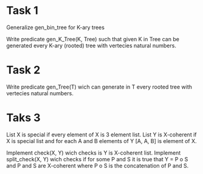 # Task 1
Generalize gen_bin_tree for K-ary trees

Write predicate gen_K_Tree(K, Tree) such that given K in Tree can be generated
every K-ary (rooted) tree with vertecies natural numbers.

# Task 2
Write predicate gen_Tree(T) wich can generate in T every rooted tree with vertecies natural numbers.

# Taks 3
List X is special if every element of X is 3 element list.
List Y is X-coherent if X is special list and for each A and B elements of Y [A, A, B] is element of X.

Implement check(X, Y) wich checks is Y is X-coherent list.
Implement split_check(X, Y) wich checks if for some P and S it is true that Y = P o S and P and S are X-coherent
where P o S is the concatenation of P and S.
